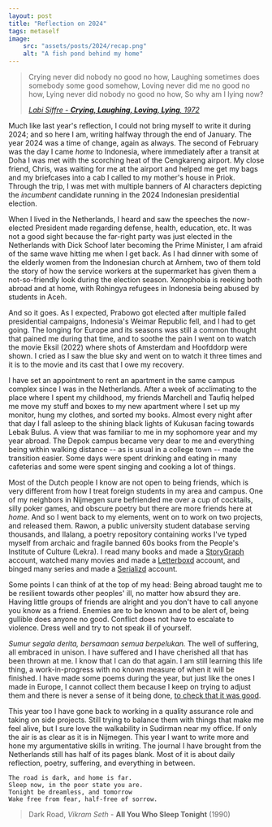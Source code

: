 ```yaml
---
layout: post
title: "Reflection on 2024"
tags: metaself
image:
    src: "assets/posts/2024/recap.png"
    alt: "A fish pond behind my home"
---
```


> Crying never did nobody no good no how,
> Laughing sometimes does somebody some good somehow,
> Loving never did me no good no how,
> Lying never did nobody no good no how,
> So why am I lying now?
> 
> [_Labi Siffre - **Crying, Laughing, Loving, Lying**, 1972_](https://www.youtube.com/watch?v=o75BbNp8dLU)


Much like last year's reflection, I could not bring myself to write it during 2024; and so here I am, writing halfway through the end of January. The year 2024 was a time of change, again as always. The second of February was the day I came _home_ to Indonesia, where immediately after a transit at Doha I was met with the scorching heat of the Cengkareng airport. My close friend, Chris, was waiting for me at the airport and helped me get my bags and my briefcases into a cab I called to my mother's house in Priok. Through the trip, I was met with multiple banners of AI characters depicting the _incumbent_ candidate running in the 2024 Indonesian presidential election.

When I lived in the Netherlands, I heard and saw the speeches the now-elected President made regarding defense, health, education, etc. It was not a good sight because the far-right party was just elected in the Netherlands with Dick Schoof later becoming the Prime Minister, I am afraid of the same wave hitting me when I get back. As I had dinner with some of the elderly women from the Indonesian church at Arnhem, two of them told the story of how the service workers at the supermarket has given them a not-so-friendly look during the election season. Xenophobia is reeking both abroad and at home, with Rohingya refugees in Indonesia being abused by students in Aceh.

And so it goes. As I expected, Prabowo got elected after multiple failed presidential campaigns, Indonesia's Weimar Republic fell, and I had to get going. The longing for Europe and its seasons was still a common thought that pained me during that time, and to soothe the pain I went on to watch the movie Eksil (2022) where shots of Amsterdam and Hoofddorp were shown. I cried as I saw the blue sky and went on to watch it three times and it is to the movie and its cast that I owe my recovery.

I have set an appointment to rent an apartment in the same campus complex since I was in the Netherlands. After a week of acclimating to the place where I spent my childhood, my friends Marchell and Taufiq helped me move my stuff and boxes to my new apartment where I set up my monitor, hung my clothes, and sorted my books. Almost every night after that day I fall asleep to the shining black lights of Kukusan facing towards Lebak Bulus. A view that was familiar to me in my sophomore year and my year abroad. The Depok campus became very dear to me and everything being within walking distance -- as is usual in a college town -- made the transition easier. Some days were spent drinking and eating in many cafeterias and some were spent singing and cooking a lot of things. 

Most of the Dutch people I know are not open to being friends, which is very different from how I treat foreign students in my area and campus. One of my neighbors in Nijmegen sure befriended me over a cup of cocktails, silly poker games, and obscure poetry but there are more friends here at _home_. And so I went back to my elements, went on to work on two projects, and released them. Rawon, a public university student database serving thousands, and Ilalang, a poetry repository containing works I've typed myself from archaic and fragile banned 60s books from the People's Institute of Culture (Lekra). I read many books and made a [StoryGraph](https://app.thestorygraph.com/profile/drepram) account, watched many movies and made a [Letterboxd](https://letterboxd.com/drepram) account, and binged many series and made a [Serializd](https://www.serializd.com/user/drepram) account.

Some points I can think of at the top of my head: Being abroad taught me to be resilient towards other peoples' ill, no matter how absurd they are. Having little groups of friends are alright and you don't have to call anyone you know as a friend. Enemies are to be known and to be alert of, being gullible does anyone no good. Conflict does not have to escalate to violence. Dress well and try to not speak ill of yourself.

_Sumur segala derita, bersamaan semua berpelukan._ The well of suffering, all embraced in unison. I have suffered and I have cherished all that has been thrown at me. I know that I can do that again. I am still learning this life thing, a work-in-progress with no known measure of when it will be finished. I have made some poems during the year, but just like the ones I made in Europe, I cannot collect them because I keep on trying to adjust them and there is never a sense of it being done, [to check that it was good](https://polytropy.com/2022/10/31/it-was-good/). 

This year too I have gone back to working in a quality assurance role and taking on side projects. Still trying to balance them with things that make me feel alive, but I sure love the walkability in Sudirman near my office. If only the air is as clear as it is in Nijmegen. This year I want to write more and hone my argumentative skills in writing. The journal I have brought from the Netherlands still has half of its pages blank. Most of it is about daily reflection, poetry, suffering, and everything in between.

```
The road is dark, and home is far.
Sleep now, in the poor state you are.
Tonight be dreamless, and tomorrow
Wake free from fear, half-free of sorrow.
```

> Dark Road, _Vikram Seth_ - **All You Who Sleep Tonight** (1990)



